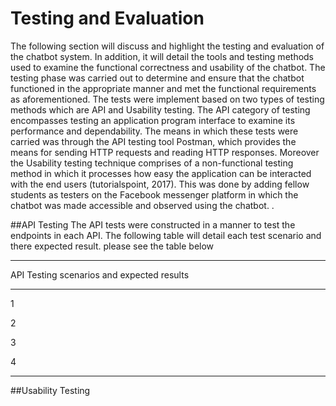 # Testing and Evaluation
The following section will discuss and highlight the testing and evaluation of the chatbot system. In addition, it will detail the tools and testing methods used to examine the functional correctness and usability of the chatbot. The testing phase was carried out to determine and ensure that the chatbot functioned in the appropriate manner and met the functional requirements as aforementioned. The tests were implement based on two types of testing methods which are API and Usability testing. The API category of testing encompasses testing an application program interface to examine its performance and dependability. The means in which these tests were carried was through the API testing tool Postman, which provides the means for sending HTTP requests and reading HTTP responses. Moreover the Usability testing technique comprises of a non-functional testing method in which it processes how easy the application can be interacted with the end users (tutorialspoint, 2017).  This was done by adding fellow students as testers on the Facebook messenger platform in which the chatbot was made accessible and observed using the chatbot. .

##API Testing
The API tests were constructed in a manner to test the endpoints in each API.  The following table will detail each test scenario and there expected result. please see the table below

-------------------------------------------------------------
API Testing scenarios and expected results
----------- ---------------------- -------------------------
1

2

3 

4
                                    
-------------------------------------------------------------

##Usability Testing

